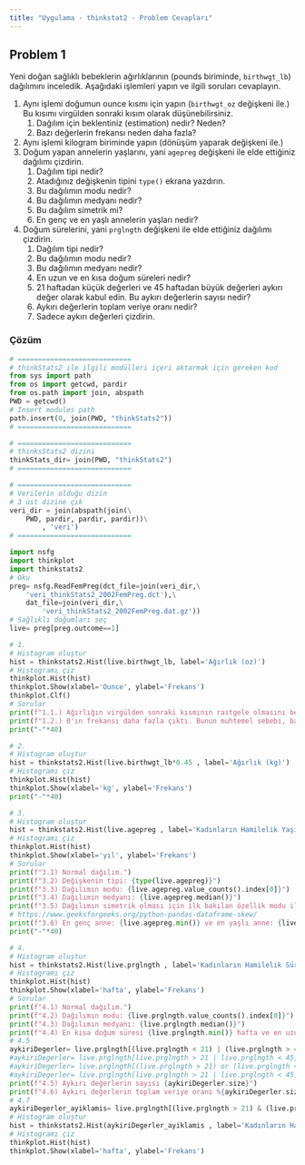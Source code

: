```yaml
---
title: "Uygulama - thinkstat2 - Problem Cevapları"
---
```


## Problem 1

Yeni doğan sağlıklı bebeklerin ağırlıklarının (pounds biriminde, `birthwgt_lb`) dağılımını inceledik. Aşağıdaki işlemleri yapın ve ilgili soruları cevaplayın.

1. Aynı işlemi doğumun ounce kısmı için yapın (`birthwgt_oz` değişkeni ile.) Bu kısımı virgülden sonraki kısım olarak düşünebilirsiniz.
   1. Dağılım için beklentiniz (estimation) nedir? Neden?
   1. Bazı değerlerin frekansı neden daha fazla?
2. Aynı işlemi kilogram biriminde yapın (dönüşüm yaparak değişkeni ile.)
3. Doğum yapan annelerin yaşlarını, yani `agepreg` değişkeni ile elde ettiğiniz dağılımı çizdirin.
   1. Dağılım tipi nedir?
   2. Atadığınız değişkenin tipini `type()` ekrana yazdırın.
   3. Bu dağılımın modu nedir?
   4. Bu dağılımın medyanı nedir?
   5. Bu dağılım simetrik mi?
   6. En genç ve en yaşlı annelerin yaşları nedir?
4. Doğum sürelerini, yani `prglngth` değişkeni ile elde ettiğiniz dağılımı çizdirin.
   1. Dağılım tipi nedir?
   2. Bu dağılımın modu nedir?
   3. Bu dağılımın medyanı nedir?
   4. En uzun ve en kısa doğum süreleri nedir?
   5. 21 haftadan küçük değerleri ve 45 haftadan büyük değerleri aykırı değer olarak kabul edin. Bu aykırı değerlerin sayısı nedir? 
   6. Aykırı değerlerin toplam veriye oranı nedir?
   7. Sadece aykırı değerleri çizdirin.

### Çözüm

```python
# ============================
# thinkStats2 ile ilgili modülleri içeri aktarmak için gereken kod
from sys import path 
from os import getcwd, pardir
from os.path import join, abspath
PWD = getcwd()
# Insert modules path
path.insert(0, join(PWD, "thinkStats2"))
# ============================

# ============================
# thinksStats2 dizini
thinkStats_dir= join(PWD, "thinkStats2")
# ============================

# ============================
# Verilerin olduğu dizin
# 3 üst dizine çık
veri_dir = join(abspath(join(\
    PWD, pardir, pardir, pardir))\
        , 'veri')
# ============================

import nsfg
import thinkplot
import thinkstats2
# Oku
preg= nsfg.ReadFemPreg(dct_file=join(veri_dir,\
    'veri_thinkStats2_2002FemPreg.dct'),\
    dat_file=join(veri_dir,\
        'veri_thinkStats2_2002FemPreg.dat.gz'))
# Sağlıklı doğumları seç
live= preg[preg.outcome==1]

# 1.
# Histogram oluştur
hist = thinkstats2.Hist(live.birthwgt_lb, label='Ağırlık (oz)')
# Histogramı çiz
thinkplot.Hist(hist)
thinkplot.Show(xlabel='Ounce', ylabel='Frekans')
thinkplot.Clf()
# Sorular
print(f"1.1.) Ağırlığın virgülden sonraki kısmının rastgele olmasını beklerim. Bundan dolayı dağılımın düzgün (uniform) olmasını beklerim.")
print(f"1.2.) 0'ın frekansı daha fazla çıktı. Bunun muhtemel sebebi, bazı bebeklerin kiloları yuvarlanarak kayıt altına alınmış olabilir.")
print("-"*40)

# 2.
# Histogram oluştur
hist = thinkstats2.Hist(live.birthwgt_lb*0.45 , label='Ağırlık (kg)')
# Histogramı çiz
thinkplot.Hist(hist)
thinkplot.Show(xlabel='kg', ylabel='Frekans')
print("-"*40)

# 3.
# Histogram oluştur
hist = thinkstats2.Hist(live.agepreg , label='Kadınların Hamilelik Yaşı')
# Histogramı çiz
thinkplot.Hist(hist)
thinkplot.Show(xlabel='yıl', ylabel='Frekans')
# Sorular
print(f"3.1) Normal dağılım.")
print(f"3.2) Değişkenin tipi: {type(live.agepreg)}")
print(f"3.3) Dağılımın modu: {live.agepreg.value_counts().index[0]}")
print(f"3.4) Dağılımın medyanı: {live.agepreg.median()}")
print(f"3.5) Dağılımın simetrik olması için ilk bakılan özellik modu ile medyanın aynı almasıdır. Burada mod ile medyan aynı değildir.")
# https://www.geeksforgeeks.org/python-pandas-dataframe-skew/
print(f"3.6) En genç anne: {live.agepreg.min()} ve en yaşlı anne: {live.agepreg.max()} yaşındadır.")
print("-"*40)

# 4.
# Histogram oluştur
hist = thinkstats2.Hist(live.prglngth , label='Kadınların Hamilelik Süresi')
# Histogramı çiz
thinkplot.Hist(hist)
thinkplot.Show(xlabel='hafta', ylabel='Frekans')
# Sorular
print(f"4.1) Normal dağılım.")
print(f"4.2) Dağılımın modu: {live.prglngth.value_counts().index[0]}")
print(f"4.3) Dağılımın medyanı: {live.prglngth.median()}")
print(f"4.4) En kısa doğum süresi {live.prglngth.min()} hafta ve en uzun doğum süresi {live.prglngth.max()} haftadır.")
# 4.5
aykiriDegerler= live.prglngth[(live.prglngth < 21) | (live.prglngth > 45)]
#aykiriDegerler= live.prglngth[live.prglngth > 21 | live.prglngth < 45]
#aykiriDegerler= live.prglngth[(live.prglngth > 21) or (live.prglngth < 45)]
#aykiriDegerler= live.prglngth[live.prglngth > 21 | live.prglngth < 45]
print(f"4.5) Aykırı değerlerin sayısı {aykiriDegerler.size}")
print(f"4.6) Aykırı değerlerin toplam veriye oranı %{aykiriDegerler.size/live.prglngth.size}")
# 4.7
aykiriDegerler_ayiklamis= live.prglngth[(live.prglngth > 21) & (live.prglngth < 45)]
# Histogram oluştur
hist = thinkstats2.Hist(aykiriDegerler_ayiklamis , label='Kadınların Hamilelik Süresi (Aykırı Değerler Ayıklanmış)')
# Histogramı çiz
thinkplot.Hist(hist)
thinkplot.Show(xlabel='hafta', ylabel='Frekans')
```